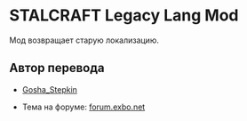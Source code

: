 # STALCRAFT Legacy Lang Mod

Мод возвращает старую локализацию.

## Автор перевода

- [Gosha_Stepkin](https://vk.com/goshansc)

- Тема на форуме: [forum.exbo.net](https://forum.exbo.net/d/136031-mod-staraya-lokalizatsiya-v107final)
